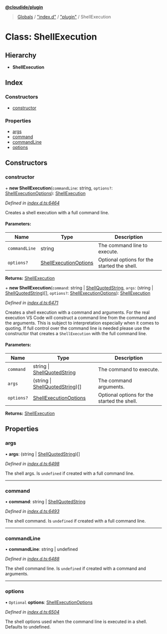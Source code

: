 **[@cloudide/plugin](../README.md)**

> [Globals](../README.md) / ["index.d"](../modules/_index_d_.md) / ["plugin"](../modules/_index_d_._plugin_.md) / ShellExecution

# Class: ShellExecution

## Hierarchy

* **ShellExecution**

## Index

### Constructors

* [constructor](_index_d_._plugin_.shellexecution.md#constructor)

### Properties

* [args](_index_d_._plugin_.shellexecution.md#args)
* [command](_index_d_._plugin_.shellexecution.md#command)
* [commandLine](_index_d_._plugin_.shellexecution.md#commandline)
* [options](_index_d_._plugin_.shellexecution.md#options)

## Constructors

### constructor

\+ **new ShellExecution**(`commandLine`: string, `options?`: [ShellExecutionOptions](../interfaces/_index_d_._plugin_.shellexecutionoptions.md)): [ShellExecution](_index_d_._plugin_.shellexecution.md)

*Defined in [index.d.ts:6464](https://github.com/shuyaqian/cloudide-plugin-api/blob/6d83fa1/index.d.ts#L6464)*

Creates a shell execution with a full command line.

#### Parameters:

Name | Type | Description |
------ | ------ | ------ |
`commandLine` | string | The command line to execute. |
`options?` | [ShellExecutionOptions](../interfaces/_index_d_._plugin_.shellexecutionoptions.md) | Optional options for the started the shell.  |

**Returns:** [ShellExecution](_index_d_._plugin_.shellexecution.md)

\+ **new ShellExecution**(`command`: string \| [ShellQuotedString](../interfaces/_index_d_._plugin_.shellquotedstring.md), `args`: (string \| [ShellQuotedString](../interfaces/_index_d_._plugin_.shellquotedstring.md))[], `options?`: [ShellExecutionOptions](../interfaces/_index_d_._plugin_.shellexecutionoptions.md)): [ShellExecution](_index_d_._plugin_.shellexecution.md)

*Defined in [index.d.ts:6471](https://github.com/shuyaqian/cloudide-plugin-api/blob/6d83fa1/index.d.ts#L6471)*

Creates a shell execution with a command and arguments. For the real execution VS Code will
construct a command line from the command and the arguments. This is subject to interpretation
especially when it comes to quoting. If full control over the command line is needed please
use the constructor that creates a `ShellExecution` with the full command line.

#### Parameters:

Name | Type | Description |
------ | ------ | ------ |
`command` | string \| [ShellQuotedString](../interfaces/_index_d_._plugin_.shellquotedstring.md) | The command to execute. |
`args` | (string \| [ShellQuotedString](../interfaces/_index_d_._plugin_.shellquotedstring.md))[] | The command arguments. |
`options?` | [ShellExecutionOptions](../interfaces/_index_d_._plugin_.shellexecutionoptions.md) | Optional options for the started the shell.  |

**Returns:** [ShellExecution](_index_d_._plugin_.shellexecution.md)

## Properties

### args

•  **args**: (string \| [ShellQuotedString](../interfaces/_index_d_._plugin_.shellquotedstring.md))[]

*Defined in [index.d.ts:6498](https://github.com/shuyaqian/cloudide-plugin-api/blob/6d83fa1/index.d.ts#L6498)*

The shell args. Is `undefined` if created with a full command line.

___

### command

•  **command**: string \| [ShellQuotedString](../interfaces/_index_d_._plugin_.shellquotedstring.md)

*Defined in [index.d.ts:6493](https://github.com/shuyaqian/cloudide-plugin-api/blob/6d83fa1/index.d.ts#L6493)*

The shell command. Is `undefined` if created with a full command line.

___

### commandLine

•  **commandLine**: string \| undefined

*Defined in [index.d.ts:6488](https://github.com/shuyaqian/cloudide-plugin-api/blob/6d83fa1/index.d.ts#L6488)*

The shell command line. Is `undefined` if created with a command and arguments.

___

### options

• `Optional` **options**: [ShellExecutionOptions](../interfaces/_index_d_._plugin_.shellexecutionoptions.md)

*Defined in [index.d.ts:6504](https://github.com/shuyaqian/cloudide-plugin-api/blob/6d83fa1/index.d.ts#L6504)*

The shell options used when the command line is executed in a shell.
Defaults to undefined.
